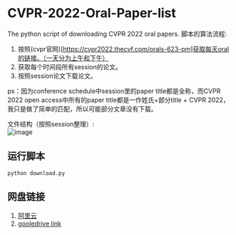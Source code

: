 # CVPR-2022-Oral-Paper-list
The python script of downloading CVPR 2022 oral papers.
脚本的算法流程: 
1. 按照(cvpr官网)[https://cvpr2022.thecvf.com/orals-623-pm]获取每天oral的链接。（一天分为上午和下午）
2. 获取每个时间段所有session的论文。
3. 按照session论文下载论文。

  
ps：因为conference schedule中session里的paper title都是全称，而CVPR 2022 open access中所有的paper title都是一作姓氏+部分title + CVPR 2022，我只是做了简单的匹配，所以可能部分文章没有下载。

文件结构（按照session整理）:  
![image]()

## 运行脚本
``` 
python download.py
```
## 网盘链接  
1. [阿里云](https://www.aliyundrive.com/s/FRAAShcgLsx)  
2. [gooledrive link](https://drive.google.com/drive/folders/1m-8kRkuUh33B6n4ZqbUqp1BPXgzatCS6?usp=sharing)


